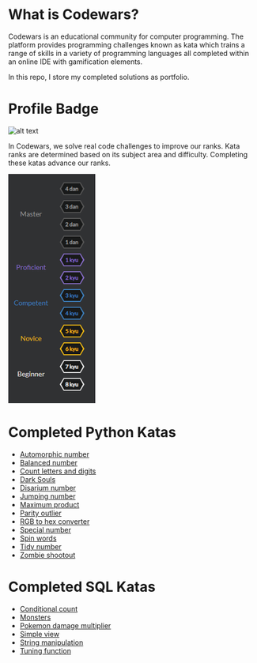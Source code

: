 # What is Codewars? 
Codewars is an educational community for computer programming. The platform provides programming challenges known as kata which trains a range of skills in a variety of programming languages all completed within an online IDE with gamification elements. 

In this repo, I store my completed solutions as portfolio.

# Profile Badge
![alt text](https://www.codewars.com/users/fuzzymuzzywuzzy/badges/large "fuzzymuzzywuzzy profile")
 
In Codewars, we solve real code challenges to improve our ranks. Kata ranks are determined based on its subject area and difficulty. Completing these katas advance our ranks.

![alt text](https://github.com/fuzzymuzzywuzzy/codewars/blob/master/codewars_rank.PNG "codewars rank")

# Completed Python Katas

* [Automorphic number](../master/python/automorphic_number.py)
* [Balanced number](../master/python/balanced_number.py)
* [Count letters and digits](../master/python/count_letters_digits.py)
* [Dark Souls](../master/python/dark_souls.py)
* [Disarium number](../master/python/disarium_number.py)
* [Jumping number](../master/python/jumping_number.py)
* [Maximum product](../master/python/max_product.py)
* [Parity outlier](../master/python/parity_outlier.py)
* [RGB to hex converter](../master/python/rgb_to_hex.py)
* [Special number](../master/python/special_number.py)
* [Spin words](../master/python/spin_words.py)
* [Tidy number](../master/python/tidy_number.py)
* [Zombie shootout](../master/python/zombie_shootout.py)

# Completed SQL Katas

* [Conditional count](../master/sql/conditional_count.sql)
* [Monsters](../master/sql/monsters.sql)
* [Pokemon damage multiplier](../master/sql/pokemon_damage_multiplier.sql)
* [Simple view](../master/sql/simple_view.sql)
* [String manipulation](../master/sql/string_manipulation.sql)
* [Tuning function](../master/sql/tuning_function.sql)